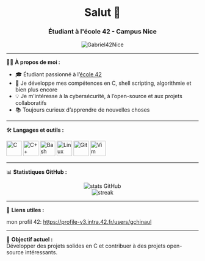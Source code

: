 <h1 align="center">Salut 👋 </h1>
<h3 align="center">Étudiant à l'école 42 - Campus Nice</h3>

<p align="center">
  <img src="https://komarev.com/ghpvc/?username=Gabriel42Nice&label=Profile%20views&color=0e75b6&style=flat" alt="Gabriel42Nice" />
</p>

---

🧑‍💻 **À propos de moi :**

- 🎓 Étudiant passionné à l’[école 42](https://42.fr)
- 🚀 Je développe mes compétences en C, shell scripting, algorithmie et bien plus encore  
- 💡 Je m'intéresse à la cybersécurité, à l’open-source et aux projets collaboratifs  
- 📚 Toujours curieux d’apprendre de nouvelles choses  

---

🛠️ **Langages et outils :**

<p>
  <img src="https://cdn.jsdelivr.net/gh/devicons/devicon/icons/c/c-original.svg" alt="C" width="40" height="40"/>
  <img src="https://cdn.jsdelivr.net/gh/devicons/devicon/icons/cplusplus/cplusplus-original.svg" alt="C++" width="40" height="40"/>
  <img src="https://cdn.jsdelivr.net/gh/devicons/devicon/icons/bash/bash-original.svg" alt="Bash" width="40" height="40"/>
  <img src="https://cdn.jsdelivr.net/gh/devicons/devicon/icons/linux/linux-original.svg" alt="Linux" width="40" height="40"/>
  <img src="https://cdn.jsdelivr.net/gh/devicons/devicon/icons/git/git-original.svg" alt="Git" width="40" height="40"/>
  <img src="https://cdn.jsdelivr.net/gh/devicons/devicon/icons/vim/vim-original.svg" alt="Vim" width="40" height="40"/>
</p>


---

📊 **Statistiques GitHub :**

<p align="center">
  <img src="https://github-readme-stats.vercel.app/api?username=Gabriel42Nice&show_icons=true&theme=tokyonight" alt="stats GitHub" />
  <br/>
  <img src="https://github-readme-streak-stats.herokuapp.com/?user=Gabriel42Nice&theme=tokyonight" alt="streak" />
</p>

---

🔗 **Liens utiles :**

 mon profil 42: https://profile-v3.intra.42.fr/users/gchinaul

---

🎯 **Objectif actuel :**  
Développer des projets solides en C et contribuer à des projets open-source intéressants.

